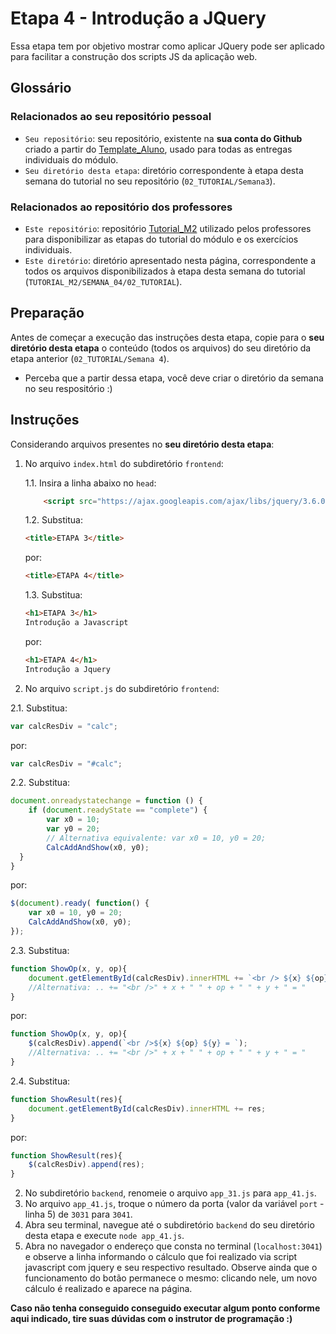 # Etapa 4 - Introdução a JQuery

Essa etapa tem por objetivo mostrar como aplicar JQuery pode ser aplicado para facilitar a construção dos scripts JS da aplicação web.
  
  
## Glossário

### Relacionados ao seu repositório pessoal

- `Seu repositório`: seu repositório, existente na **sua conta do Github** criado a partir do [Template_Aluno](https://github.com/Intelihub/Template_Aluno), usado para todas as entregas individuais do módulo.
- `Seu diretório desta etapa`: diretório correspondente à etapa desta semana do tutorial no seu repositório (`02_TUTORIAL/Semana3`).

### Relacionados ao repositório dos professores

- `Este repositório`: repositório [Tutorial_M2](https://github.com/Intelihub/Tutorial_M2) utilizado pelos professores para disponibilizar as etapas do tutorial do módulo e os exercícios individuais.
- `Este diretório`: diretório apresentado nesta página, correspondente a todos os arquivos disponibilizados à etapa desta semana do tutorial (`TUTORIAL_M2/SEMANA_04/02_TUTORIAL`).




## Preparação

Antes de começar a execução das instruções desta etapa, copie para o **seu diretório desta etapa** o conteúdo (todos os arquivos) do seu diretório da etapa anterior (`02_TUTORIAL/Semana 4`).

* Perceba que a partir dessa etapa, você deve criar o diretório da semana no seu respositório :)


## Instruções

Considerando arquivos presentes no **seu diretório desta etapa**:

1. No arquivo `index.html` do subdiretório `frontend`:
	
	1.1. Insira a linha abaixo no `head`:
	```html 
		<script src="https://ajax.googleapis.com/ajax/libs/jquery/3.6.0/jquery.min.js"></script>	
	``` 
	
	
	1.2. Substitua:
	```html
	<title>ETAPA 3</title>
	``` 
	por:
	```html
	<title>ETAPA 4</title>
	``` 
	
	
	1.3. Substitua:
	```html
	<h1>ETAPA 3</h1>
	Introdução a Javascript
	``` 
	por:
	```html
	<h1>ETAPA 4</h1>
	Introdução a Jquery
	``` 

2. No arquivo `script.js` do subdiretório `frontend`:
  
  2.1. Substitua:
  ```javascript
  var calcResDiv = "calc";
  ```
  por:
  ```javascript
  var calcResDiv = "#calc";
  ```
  
  2.2. Substitua:
  ```javascript
  document.onreadystatechange = function () {
      if (document.readyState == "complete") {
          var x0 = 10;
          var y0 = 20;
          // Alternativa equivalente: var x0 = 10, y0 = 20;
          CalcAddAndShow(x0, y0);
    }
  }
  ```
  por:
  ```javascript
  $(document).ready( function() {
      var x0 = 10, y0 = 20;
      CalcAddAndShow(x0, y0);
  });
  ```
  
  2.3. Substitua:
  ```javascript
  function ShowOp(x, y, op){
      document.getElementById(calcResDiv).innerHTML += `<br /> ${x} ${op} ${y} = `;
      //Alternativa: .. += "<br />" + x + " " + op + " " + y + " = "
  }
  ```
  por:
  ```javascript
  function ShowOp(x, y, op){
      $(calcResDiv).append(`<br />${x} ${op} ${y} = `);
      //Alternativa: .. += "<br />" + x + " " + op + " " + y + " = "
  }
  ```
  
  2.4. Substitua:
  ```javascript
  function ShowResult(res){
      document.getElementById(calcResDiv).innerHTML += res;
  }

  ```
  por:
  ```javascript
  function ShowResult(res){
      $(calcResDiv).append(res);
  }
  ```
  
2. No subdiretório `backend`, renomeie o arquivo `app_31.js` para `app_41.js`.
3. No arquivo `app_41.js`, troque o número da porta (valor da variável `port` - linha 5) de `3031` para `3041`.
4. Abra seu terminal, navegue até o subdiretório `backend` do seu diretório desta etapa e execute `node app_41.js`.
5. Abra no navegador o endereço que consta no terminal (`localhost:3041`) e observe a linha informando o cálculo que foi realizado via script javascript com jquery e seu respectivo resultado. Observe ainda que o funcionamento do botão permanece o mesmo: clicando nele, um novo cálculo é realizado e aparece na página.

**Caso não tenha conseguido conseguido executar algum ponto conforme aqui indicado, tire suas dúvidas com o instrutor de programação :)**

